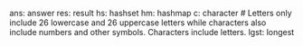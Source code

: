 ans: answer
res: result
hs: hashset
hm: hashmap
c: character  # Letters only include 26 lowercase and 26 uppercase letters while characters also include numbers and other symbols. Characters include letters.
lgst: longest


